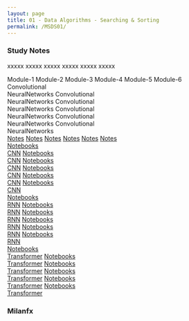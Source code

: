 ```yaml
---
layout: page
title: 01 - Data Algorithms - Searching & Sorting
permalink: /MSDS01/
---
```


<h3>Study Notes</h3>

xxxxx xxxxx xxxxx xxxxx xxxxx xxxxx

<div>
  <span class="btn modu0">Module-1</span>
  <span class="btn modu0">Module-2</span>
  <span class="btn modu0">Module-3</span>
  <span class="btn modu0">Module-4</span>
  <span class="btn modu0">Module-5</span>
  <span class="btn modu0">Module-6</span>
</div>

<div>
  <span class="btn modu1">Convolutional<br>NeuralNetworks</span>
  <span class="btn modu1">Convolutional<br>NeuralNetworks</span>
  <span class="btn modu1">Convolutional<br>NeuralNetworks</span>
  <span class="btn modu1">Convolutional<br>NeuralNetworks</span>
  <span class="btn modu1">Convolutional<br>NeuralNetworks</span>
  <span class="btn modu1">Convolutional<br>NeuralNetworks</span>
</div>

<div>
  <a href="/03-MSDS-Courses/MSDS01/M1/" class="btn modu2">Notes</a>
  <a href="/03-MSDS-Courses/MSDS01/M2/" class="btn modu2">Notes</a>
  <a href="/03-MSDS-Courses/MSDS01/M3/" class="btn modu2">Notes</a>
  <a href="/03-MSDS-Courses/MSDS01/M4/" class="btn modu2">Notes</a>
  <a href="/03-MSDS-Courses/MSDS01/M5/" class="btn modu2">Notes</a>
  <a href="/03-MSDS-Courses/MSDS01/M6/" class="btn modu2">Notes</a>
</div>

<div>
  <a href="/03-MSDS-Courses/MSDS01/M1/" class="btn modu3">Notebooks<br>CNN</a>
  <a href="/03-MSDS-Courses/MSDS01/M1/" class="btn modu3">Notebooks<br>CNN</a>
  <a href="/03-MSDS-Courses/MSDS01/M2/" class="btn modu3">Notebooks<br>CNN</a>
  <a href="/03-MSDS-Courses/MSDS01/M2/" class="btn modu3">Notebooks<br>CNN</a>
  <a href="/03-MSDS-Courses/MSDS01/M2/" class="btn modu3">Notebooks<br>CNN</a>
  <a href="/03-MSDS-Courses/MSDS01/M1/" class="btn modu3">Notebooks<br>CNN</a>
</div>

<div>
  <a href="/03-MSDS-Courses/MSDS01/M1/" class="btn modu4">Notebooks<br>RNN</a>
  <a href="/03-MSDS-Courses/MSDS01/M1/" class="btn modu4">Notebooks<br>RNN</a>
  <a href="/03-MSDS-Courses/MSDS01/M2/" class="btn modu4">Notebooks<br>RNN</a>
  <a href="/03-MSDS-Courses/MSDS01/M2/" class="btn modu4">Notebooks<br>RNN</a>
  <a href="/03-MSDS-Courses/MSDS01/M2/" class="btn modu4">Notebooks<br>RNN</a>
  <a href="/03-MSDS-Courses/MSDS01/M1/" class="btn modu4">Notebooks<br>RNN</a>
</div>

<div>
  <a href="/03-MSDS-Courses/MSDS01/M1/" class="btn modu4">Notebooks<br>Transformer</a>
  <a href="/03-MSDS-Courses/MSDS01/M1/" class="btn modu4">Notebooks<br>Transformer</a>
  <a href="/03-MSDS-Courses/MSDS01/M2/" class="btn modu4">Notebooks<br>Transformer</a>
  <a href="/03-MSDS-Courses/MSDS01/M2/" class="btn modu4">Notebooks<br>Transformer</a>
  <a href="/03-MSDS-Courses/MSDS01/M2/" class="btn modu4">Notebooks<br>Transformer</a>
  <a href="/03-MSDS-Courses/MSDS01/M1/" class="btn modu4">Notebooks<br>Transformer</a>
</div>

<h3>Milanfx</h3>